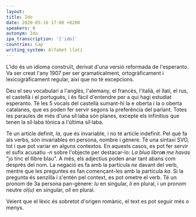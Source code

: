 ```yaml
---
layout:
title: Ido
date: 2020-05-16 17:00 +0200
speakers: 0
autonym: Ido
ipa_transcription: '[ˈido]'
countries: Cap
writing_system: Alfabet llatí
---
```


L'ido és un idioma construït, derivat d'una versió reformada de l'esperanto. Va ser creat l'any 1907 per ser gramaticalment, ortogràficament i lexicogràficament regular, així que no té excepcions.

Deu el seu vocabulari a l'anglès, l'alemany, el francès, l'italià, el llatí, el rus, el castellà i el portuguès, i és fàcil d'entendre per a qui hagi estudiat esperanto. Té les 5 vocals del castellà sumant-hi la e oberta i la o oberta catalanes, que es poden fer servir segons la preferència del parlant. Totes les paraules de més d'una síl·laba són planes, excepte els infinitius que tenen la síl·laba tònica a l'última síl·laba.

Té un article definit, _la_, que és invariable, i no té article indefinit. Pel què fa als verbs, són invariables en persona, nombre i gènere. Té una sintaxi SVO, tot i que pot variar en alguns contextos. En aquests casos, es pot fer servir el sufix acusatiu _-n_ sobre l'objecte per destacar-lo: _La blua libro**n** me havas_ "jo tinc el llibre blau". A més, els adjectius poden anar tant abans com després del nom. La negació es fa amb la partícula _ne_ davant del verb, mentre que les preguntes es fan començant-les amb la partícula _ka_. Si la pregunta és senzilla i s'entén pel context, es pot ometre el verb. Té un pronom de 3a persona pan-gènere: _lu_ en singular, _li_ en plural, i un pronom neutre _ol(u)_ en singular, _oli_ en plural.

Veient que el lèxic és sobretot d'origen romànic, el text es pot seguir més o menys.

